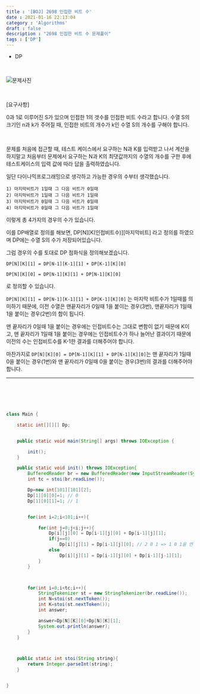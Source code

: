 ```yaml
---
title : '[BOJ] 2698 인접한 비트 수'
date : 2021-01-16 22:13:04
category : 'Algorithms'
draft : false
description : "2698 인접한 비트 수 문제풀이"
tags : ['DP']
---
```


* DP

<br/>

![문제사진](https://user-images.githubusercontent.com/57346393/104812932-100bd580-5849-11eb-9371-3dec2916bdcf.png)

<br/>

[요구사항]


0과 1로 이루어진 S가 있으며 인접한 1의 갯수를 인접한 비트 수라고 합니다.
수열 S의 크기인 n과 k가 주어질 때, 인접한 비트의 개수가 k인 수열 S의 개수를 구해야 합니다.

<br/>

문제를 처음에 접근할 때, 테스트 케이스에서 요구하는 N과 K를 입력받고 나서 계산을 하지말고 처음부터 문제에서 요구하는 N과 K의 최댓값까지의 수열의 개수를 구한 후에 테스트케이스의 입력 값에 따라 답을 출력하였습니다.


일단 다이나믹프로그래밍으로 생각하고 가능한 경우의 수부터 생각했습니다.

```
1) 마지막비트가 1일때 그 다음 비트가 0일때
2) 마지막비트가 1일때 그 다음 비트가 1일때
3) 마지막비트가 0일때 그 다음 비트가 0일때
4) 마지막비트가 0일때 그 다음 비트가 1일때 

```

이렇게 총 4가지의 경우의 수가 있습니다.

이를 DP배열로 정의를 해보면, DP[N][K(인접비트수)][마지막비트] 라고 정의를 하였으며 DP에는 수열 S의 수가 저장되어있습니다.

그럼 경우의 수를 토대로 DP 점화식을 정의해보겠습니다.

`DP[N][K][1] = DP[N-1][K-1][1] + DP[K-1][K][0]`

`DP[N][K][0] = DP[N-1][K][1] + DP[N-1][K][0]`

로 정의할 수 있습니다.

`DP[N][K][1] = DP[N-1][K-1][1] + DP[K-1][K][0]` 는 마지막 비트수가 1일때를 의미하기 때문에, 이전 수열은 맨끝자리가 0일때 1을 붙이는 경우(3번), 맨끝자리가 1일때 1을 붙이는 경우(2번)의 합이 됩니다.


맨 끝자리가 0일때 1을 붙이는 경우에는 인접비트수는 그대로 변함이 없기 때문에 K이고, 맨 끝자리가 1일때 1을 붙이는 경우에는 인접비트수가 하나 늘어난 결과이기 때문에 이전의 수는 인접비트수를 K-1한 결과를 더해주어야 합니다.

마찬가지로 `DP[N][K][0] = DP[N-1][K][1] + DP[N-1][K][0]`는 맨 끝자리가 1일때 0을 붙이는 경우(1번)와 맨 끝자리가 0일때 0을 붙이는 경우(3번)의 결과를 더해주어야 합니다.


---



<br/> <br/>

```java


class Main {

    static int[][][] Dp;


    public static void main(String[] args) throws IOException {

        init();
    }

    public static void init() throws IOException{
        BufferedReader br = new BufferedReader(new InputStreamReader(System.in));
        int tc = stoi(br.readLine());

        Dp=new int[101][101][2];
        Dp[1][0][0]=1; // 0
        Dp[1][0][1]=1; // 1


        for(int i=2;i<101;i++){

            for(int j=0;j<i;j++){
                Dp[i][j][0] = Dp[i-1][j][0] + Dp[i-1][j][1];
                if(j==0)
                    Dp[i][j][1] = Dp[i-1][j][0]; // 2 0 1 => 1 0 1을 연산하면 안된다
                else
                    Dp[i][j][1] = Dp[i-1][j][0] + Dp[i-1][j-1][1];
            }
        }



        for(int i=0;i<tc;i++){
            StringTokenizer st = new StringTokenizer(br.readLine());
            int N=stoi(st.nextToken());
            int K=stoi(st.nextToken());
            int answer;

            answer=Dp[N][K][0]+Dp[N][K][1];
            System.out.println(answer);
        }
    }



    public static int stoi(String string){
        return Integer.parseInt(string);
    }


}




```

